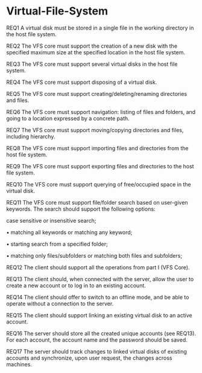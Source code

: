 # Virtual-File-System
REQ1 A virtual disk must be stored in a single file in the working directory in the host file system.

REQ2 The VFS core must support the creation of a new disk with the specified maximum size at the specified location in the host file system.

REQ3 The VFS core must support several virtual disks in the host file system.

REQ4 The VFS core must support disposing of a virtual disk.

REQ5 The VFS core must support creating/deleting/renaming directories and files.

REQ6 The VFS core must support navigation: listing of files and folders, and going to a location expressed by a concrete path.

REQ7 The VFS core must support moving/copying directories and files, including hierarchy.

REQ8 The VFS core must support importing files and directories from the host file system.

REQ9 The VFS core must support exporting files and directories to the host file system.

REQ10 The VFS core must support querying of free/occupied space in the virtual disk.

REQ11 The VFS core must support file/folder search based on user-given keywords. The search should support the following options:

  case sensitive or insensitive search;

  • matching all keywords or matching any keyword;

  • starting search from a specified folder;

  • matching only files/subfolders or matching both files and subfolders;
  
REQ12 The client should support all the operations from part I (VFS Core).

REQ13 The client should, when connected with the server, allow the user to create a new account or to log in to an existing account.

REQ14 The client should offer to switch to an offline mode, and be able to operate without a connection to the server.

REQ15 The client should support linking an existing virtual disk to an active account.

REQ16 The server should store all the created unique accounts (see REQ13). For each account, the account name and the password should be saved.

REQ17 The server should track changes to linked virtual disks of existing accounts and synchronize, upon user request, the changes across machines.

